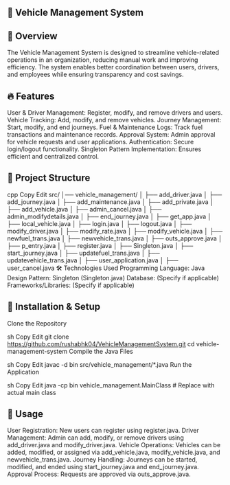## 🚗 Vehicle Management System

## 📌 Overview
The Vehicle Management System is designed to streamline vehicle-related operations in an organization, reducing manual work and improving efficiency. The system enables better coordination between users, drivers, and employees while ensuring transparency and cost savings.

## 🔥 Features
User & Driver Management: Register, modify, and remove drivers and users.
Vehicle Tracking: Add, modify, and remove vehicles.
Journey Management: Start, modify, and end journeys.
Fuel & Maintenance Logs: Track fuel transactions and maintenance records.
Approval System: Admin approval for vehicle requests and user applications.
Authentication: Secure login/logout functionality.
Singleton Pattern Implementation: Ensures efficient and centralized control.

## 📁 Project Structure
cpp
Copy
Edit
src/
│── vehicle_management/
│   ├── add_driver.java
│   ├── add_journey.java
│   ├── add_maintenance.java
│   ├── add_private.java
│   ├── add_vehicle.java
│   ├── admin_cancel.java
│   ├── admin_modifydetails.java
│   ├── end_journey.java
│   ├── get_app.java
│   ├── local_vehicle.java
│   ├── login.java
│   ├── logout.java
│   ├── modify_driver.java
│   ├── modify_rate.java
│   ├── modify_vehicle.java
│   ├── newfuel_trans.java
│   ├── newvehicle_trans.java
│   ├── outs_approve.java
│   ├── p_entry.java
│   ├── register.java
│   ├── Singleton.java
│   ├── start_journey.java
│   ├── updatefuel_trans.java
│   ├── updatevehicle_trans.java
│   ├── user_application.java
│   ├── user_cancel.java
🛠️ Technologies Used
Programming Language: Java
Design Pattern: Singleton (Singleton.java)
Database: (Specify if applicable)
Frameworks/Libraries: (Specify if applicable)

## 🚀 Installation & Setup
Clone the Repository

sh
Copy
Edit
git clone https://github.com/rushabhk04/VehicleManagementSystem.git
cd vehicle-management-system
Compile the Java Files

sh
Copy
Edit
javac -d bin src/vehicle_management/*.java
Run the Application

sh
Copy
Edit
java -cp bin vehicle_management.MainClass  # Replace with actual main class

## 📖 Usage
User Registration: New users can register using register.java.
Driver Management: Admin can add, modify, or remove drivers using add_driver.java and modify_driver.java.
Vehicle Operations: Vehicles can be added, modified, or assigned via add_vehicle.java, modify_vehicle.java, and newvehicle_trans.java.
Journey Handling: Journeys can be started, modified, and ended using start_journey.java and end_journey.java.
Approval Process: Requests are approved via outs_approve.java.
